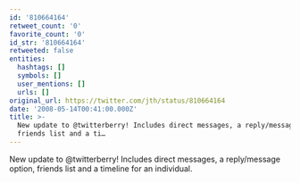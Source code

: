 ```yaml
---
id: '810664164'
retweet_count: '0'
favorite_count: '0'
id_str: '810664164'
retweeted: false
entities:
  hashtags: []
  symbols: []
  user_mentions: []
  urls: []
original_url: https://twitter.com/jth/status/810664164
date: '2008-05-14T00:41:00.000Z'
title: >-
  New update to @twitterberry! Includes direct messages, a reply/message option,
  friends list and a ti…
---
```


New update to @twitterberry! Includes direct messages, a reply/message option, friends list and a timeline for an individual.